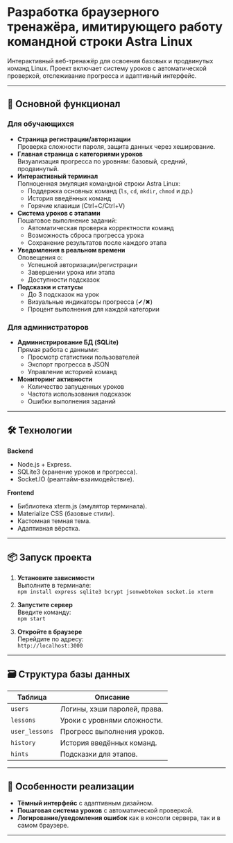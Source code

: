 # Разработка браузерного тренажёра, имитирующего работу командной строки Astra Linux

Интерактивный веб-тренажёр для освоения базовых и продвинутых команд Linux. Проект включает систему уроков с автоматической проверкой, отслеживание прогресса и адаптивный интерфейс.

---

## 🚀 Основной функционал

### Для обучающихся
- **Страница регистрации/авторизации**  
  Проверка сложности пароля, защита данных через хеширование.
- **Главная страница с категориями уроков**  
  Визуализация прогресса по уровням: базовый, средний, продвинутый.
- **Интерактивный терминал**  
  Полноценная эмуляция командной строки Astra Linux:
    - Поддержка основных команд (`ls`, `cd`, `mkdir`, `chmod` и др.)
    - История введённых команд
    - Горячие клавиши (Ctrl+C/Ctrl+V)
- **Система уроков с этапами**  
  Пошаговое выполнение заданий:
    - Автоматическая проверка корректности команд
    - Возможность сброса прогресса урока
    - Сохранение результатов после каждого этапа
- **Уведомления в реальном времени**  
  Оповещения о:
    - Успешной авторизации/регистрации
    - Завершении урока или этапа
    - Доступности подсказок
- **Подсказки и статусы**
    - До 3 подсказок на урок
    - Визуальные индикаторы прогресса (✔/✖)
    - Процент выполнения для каждой категории

### Для администраторов
- **Администрирование БД (SQLite)**  
  Прямая работа с данными:
    - Просмотр статистики пользователей
    - Экспорт прогресса в JSON
    - Управление историей команд
- **Мониторинг активности**
    - Количество запущенных уроков
    - Частота использования подсказок
    - Ошибки выполнения заданий

---

## 🛠 Технологии

**Backend**
- Node.js + Express.
- SQLite3 (хранение уроков и прогресса).
- Socket.IO (реалтайм-взаимодействие).

**Frontend**
- Библиотека xterm.js (эмулятор терминала).
- Materialize CSS (базовые стили).
- Кастомная темная тема.
- Адаптивная вёрстка.

---

## 📦 Запуск проекта

1. **Установите зависимости**  
   Выполните в терминале:  
   `npm install express sqlite3 bcrypt jsonwebtoken socket.io xterm`

2. **Запустите сервер**  
   Введите команду:  
   `npm start`

3. **Откройте в браузере**  
   Перейдите по адресу:  
   `http://localhost:3000`

---

## 🗃 Структура базы данных

| Таблица         | Описание                          |
|-----------------|-----------------------------------|
| `users`         | Логины, хэши паролей, права.      |
| `lessons`       | Уроки с уровнями сложности.       |
| `user_lessons`  | Прогресс выполнения уроков.       |
| `history`       | История введённых команд.         |
| `hints`         | Подсказки для этапов.             |

---

## 📌 Особенности реализации
- **Тёмный интерфейс** с адаптивным дизайном.
- **Пошаговая система уроков** с автоматической проверкой.
- **Логирование/уведомления ошибок** как в консоли сервера, так и в самом браузере.

---
